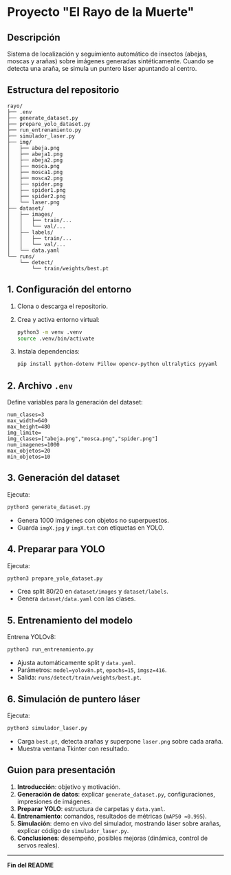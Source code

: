 # Proyecto "El Rayo de la Muerte"

## Descripción

Sistema de localización y seguimiento automático de insectos (abejas, moscas y arañas) sobre imágenes generadas sintéticamente. Cuando se detecta una araña, se simula un puntero láser apuntando al centro.

## Estructura del repositorio

```
rayo/
├── .env
├── generate_dataset.py
├── prepare_yolo_dataset.py
├── run_entrenamiento.py
├── simulador_laser.py
├── img/
│   ├── abeja.png
│   ├── abeja1.png
│   ├── abeja2.png
│   ├── mosca.png
│   ├── mosca1.png
│   ├── mosca2.png
│   ├── spider.png
│   ├── spider1.png
│   ├── spider2.png
│   └── laser.png
├── dataset/
│   ├── images/
│   │   ├── train/...
│   │   └── val/...
│   ├── labels/
│   │   ├── train/...
│   │   └── val/...
│   └── data.yaml
└── runs/
    └── detect/
        └── train/weights/best.pt
```

## 1. Configuración del entorno

1. Clona o descarga el repositorio.
2. Crea y activa entorno virtual:

   ```bash
   python3 -m venv .venv
   source .venv/bin/activate
   ```
3. Instala dependencias:

   ```bash
   pip install python-dotenv Pillow opencv-python ultralytics pyyaml
   ```

## 2. Archivo `.env`

Define variables para la generación del dataset:

```env
num_clases=3
max_width=640
max_height=480
img_limite=
img_clases=["abeja.png","mosca.png","spider.png"]
num_imagenes=1000
max_objetos=20
min_objetos=10
```

## 3. Generación del dataset

Ejecuta:

```bash
python3 generate_dataset.py
```

* Genera 1000 imágenes con objetos no superpuestos.
* Guarda `imgX.jpg` y `imgX.txt` con etiquetas en YOLO.

## 4. Preparar para YOLO

Ejecuta:

```bash
python3 prepare_yolo_dataset.py
```

* Crea split 80/20 en `dataset/images` y `dataset/labels`.
* Genera `dataset/data.yaml` con las clases.

## 5. Entrenamiento del modelo

Entrena YOLOv8:

```bash
python3 run_entrenamiento.py
```

* Ajusta automáticamente split y `data.yaml`.
* Parámetros: `model=yolov8n.pt`, `epochs=15`, `imgsz=416`.
* Salida: `runs/detect/train/weights/best.pt`.

## 6. Simulación de puntero láser

Ejecuta:

```bash
python3 simulador_laser.py
```

* Carga `best.pt`, detecta arañas y superpone `laser.png` sobre cada araña.
* Muestra ventana Tkinter con resultado.

## Guion para presentación

1. **Introducción**: objetivo y motivación.
2. **Generación de datos**: explicar `generate_dataset.py`, configuraciones, impresiones de imágenes.
3. **Preparar YOLO**: estructura de carpetas y `data.yaml`.
4. **Entrenamiento**: comandos, resultados de métricas (`mAP50 ≈0.995`).
5. **Simulación**: demo en vivo del simulador, mostrando láser sobre arañas, explicar código de `simulador_laser.py`.
6. **Conclusiones**: desempeño, posibles mejoras (dinámica, control de servos reales).

---

**Fin del README**
